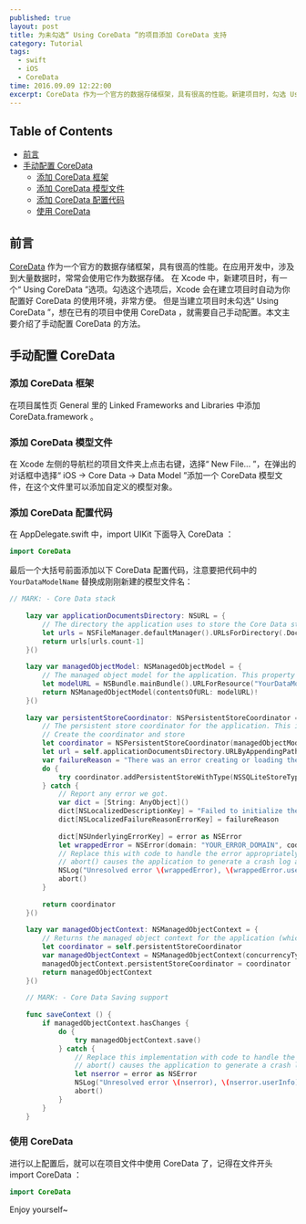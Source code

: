 ```yaml
---
published: true
layout: post
title: 为未勾选“ Using CoreData ”的项目添加 CoreData 支持
category: Tutorial
tags: 
  - swift
  - iOS
  - CoreData
time: 2016.09.09 12:22:00
excerpt: CoreData 作为一个官方的数据存储框架，具有很高的性能。新建项目时，勾选 Using CoreData 能够让 Xcode 自动配置 CoreData 框架，但有时侯会忘记勾选这个选项，这时候就需要自己配置 CoreData 了。
---
```


<!-- lsw toc mark1. Do not remove this comment so that lsw_toc can update TOC correctly. -->

## Table of Contents
- [前言](#1)
- [手动配置 CoreData](#2)
    - [添加 CoreData 框架](#21)
    - [添加 CoreData 模型文件](#22)
    - [添加 CoreData 配置代码](#23)
    - [使用 CoreData](#24)

<!-- lsw toc mark2. Do not remove this comment so that lsw_toc can update TOC correctly. -->

## <a id="1"></a>前言

[CoreData](https://developer.apple.com/library/watchos/documentation/Cocoa/Conceptual/CoreData/index.html) 作为一个官方的数据存储框架，具有很高的性能。在应用开发中，涉及到大量数据时，常常会使用它作为数据存储。
在 Xcode 中，新建项目时，有一个“ Using CoreData ”选项。勾选这个选项后，Xcode 会在建立项目时自动为你配置好 CoreData 的使用环境，非常方便。
但是当建立项目时未勾选“ Using CoreData ”，想在已有的项目中使用 CoreData ，就需要自己手动配置。本文主要介绍了手动配置 CoreData 的方法。

## <a id="2"></a>手动配置 CoreData

### <a id="21"></a>添加 CoreData 框架

在项目属性页 General 里的 Linked Frameworks and Libraries 中添加 CoreData.framework 。

### <a id="22"></a>添加 CoreData 模型文件

在 Xcode 左侧的导航栏的项目文件夹上点击右键，选择“ New File... ”，在弹出的对话框中选择“ iOS -> Core Data -> Data Model ”添加一个 CoreData 模型文件，在这个文件里可以添加自定义的模型对象。

### <a id="23"></a>添加 CoreData 配置代码

在 AppDelegate.swift 中，import UIKit 下面导入 CoreData ：

```swift
import CoreData
```

最后一个大括号前面添加以下 CoreData 配置代码，注意要把代码中的 `YourDataModelName` 替换成刚刚新建的模型文件名：

```swift
// MARK: - Core Data stack
    
    lazy var applicationDocumentsDirectory: NSURL = {
        // The directory the application uses to store the Core Data store file. This code uses a directory named "lsw.self.MyGraphics" in the application's documents Application Support directory.
        let urls = NSFileManager.defaultManager().URLsForDirectory(.DocumentDirectory, inDomains: .UserDomainMask)
        return urls[urls.count-1]
    }()
    
    lazy var managedObjectModel: NSManagedObjectModel = {
        // The managed object model for the application. This property is not optional. It is a fatal error for the application not to be able to find and load its model.
        let modelURL = NSBundle.mainBundle().URLForResource("YourDataModelName", withExtension: "momd")!
        return NSManagedObjectModel(contentsOfURL: modelURL)!
    }()
    
    lazy var persistentStoreCoordinator: NSPersistentStoreCoordinator = {
        // The persistent store coordinator for the application. This implementation creates and returns a coordinator, having added the store for the application to it. This property is optional since there are legitimate error conditions that could cause the creation of the store to fail.
        // Create the coordinator and store
        let coordinator = NSPersistentStoreCoordinator(managedObjectModel: self.managedObjectModel)
        let url = self.applicationDocumentsDirectory.URLByAppendingPathComponent("SingleViewCoreData.sqlite")
        var failureReason = "There was an error creating or loading the application's saved data."
        do {
            try coordinator.addPersistentStoreWithType(NSSQLiteStoreType, configuration: nil, URL: url, options: nil)
        } catch {
            // Report any error we got.
            var dict = [String: AnyObject]()
            dict[NSLocalizedDescriptionKey] = "Failed to initialize the application's saved data"
            dict[NSLocalizedFailureReasonErrorKey] = failureReason
            
            dict[NSUnderlyingErrorKey] = error as NSError
            let wrappedError = NSError(domain: "YOUR_ERROR_DOMAIN", code: 9999, userInfo: dict)
            // Replace this with code to handle the error appropriately.
            // abort() causes the application to generate a crash log and terminate. You should not use this function in a shipping application, although it may be useful during development.
            NSLog("Unresolved error \(wrappedError), \(wrappedError.userInfo)")
            abort()
        }
        
        return coordinator
    }()
    
    lazy var managedObjectContext: NSManagedObjectContext = {
        // Returns the managed object context for the application (which is already bound to the persistent store coordinator for the application.) This property is optional since there are legitimate error conditions that could cause the creation of the context to fail.
        let coordinator = self.persistentStoreCoordinator
        var managedObjectContext = NSManagedObjectContext(concurrencyType: .MainQueueConcurrencyType)
        managedObjectContext.persistentStoreCoordinator = coordinator
        return managedObjectContext
    }()
    
    // MARK: - Core Data Saving support
    
    func saveContext () {
        if managedObjectContext.hasChanges {
            do {
                try managedObjectContext.save()
            } catch {
                // Replace this implementation with code to handle the error appropriately.
                // abort() causes the application to generate a crash log and terminate. You should not use this function in a shipping application, although it may be useful during development.
                let nserror = error as NSError
                NSLog("Unresolved error \(nserror), \(nserror.userInfo)")
                abort()
            }
        }
    }

```

### <a id="24"></a>使用 CoreData

进行以上配置后，就可以在项目文件中使用 CoreData 了，记得在文件开头 import CoreData ：

```swift
import CoreData
```

Enjoy yourself~



